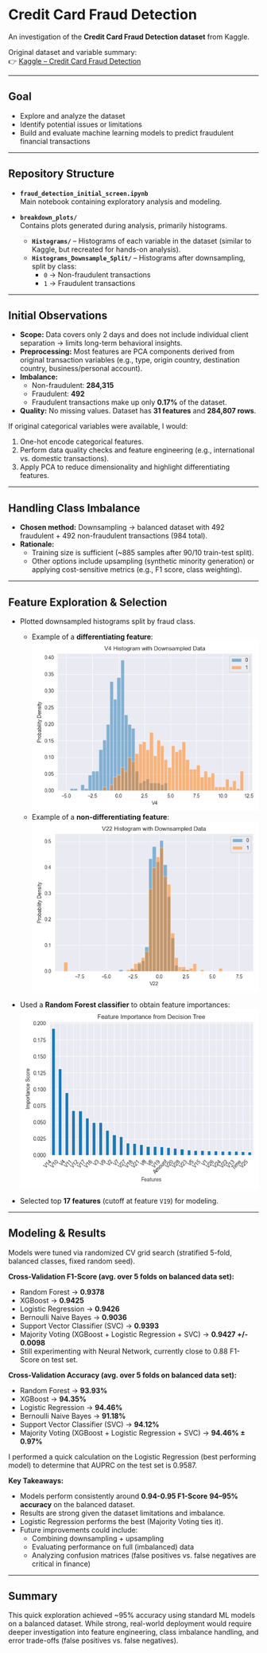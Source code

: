 # Credit Card Fraud Detection

An investigation of the **Credit Card Fraud Detection dataset** from Kaggle.  

Original dataset and variable summary:  
👉 [Kaggle – Credit Card Fraud Detection](https://www.kaggle.com/datasets/mlg-ulb/creditcardfraud)

---

## Goal
- Explore and analyze the dataset  
- Identify potential issues or limitations  
- Build and evaluate machine learning models to predict fraudulent financial transactions  

---

## Repository Structure

- **`fraud_detection_initial_screen.ipynb`**  
  Main notebook containing exploratory analysis and modeling.

- **`breakdown_plots/`**  
  Contains plots generated during analysis, primarily histograms.  
  - **`Histograms/`** – Histograms of each variable in the dataset (similar to Kaggle, but recreated for hands-on analysis).  
  - **`Histograms_Downsample_Split/`** – Histograms after downsampling, split by class:  
    - `0` → Non-fraudulent transactions  
    - `1` → Fraudulent transactions  

---

## Initial Observations

- **Scope:** Data covers only 2 days and does not include individual client separation → limits long-term behavioral insights.  
- **Preprocessing:** Most features are PCA components derived from original transaction variables (e.g., type, origin country, destination country, business/personal account).  
- **Imbalance:**  
  - Non-fraudulent: **284,315**  
  - Fraudulent: **492**  
  - Fraudulent transactions make up only **0.17%** of the dataset.  
- **Quality:** No missing values. Dataset has **31 features** and **284,807 rows**.  

If original categorical variables were available, I would:  
1. One-hot encode categorical features.  
2. Perform data quality checks and feature engineering (e.g., international vs. domestic transactions).  
3. Apply PCA to reduce dimensionality and highlight differentiating features.  

---

## Handling Class Imbalance

- **Chosen method:** Downsampling → balanced dataset with 492 fraudulent + 492 non-fraudulent transactions (984 total).  
- **Rationale:**  
  - Training size is sufficient (~885 samples after 90/10 train-test split).  
  - Other options include upsampling (synthetic minority generation) or applying cost-sensitive metrics (e.g., F1 score, class weighting).  

---

## Feature Exploration & Selection

- Plotted downsampled histograms split by fraud class.  
  - Example of a **differentiating feature**:  
    ![V4 Histogram Split](https://github.com/bgoodman90/Credit_Card_Fraud_Detection/blob/main/breakdown_plots/Histograms_Downsample_Split/V4_hist.png)  
  - Example of a **non-differentiating feature**:  
    ![V22 Histogram Split](https://github.com/bgoodman90/Credit_Card_Fraud_Detection/blob/main/breakdown_plots/Histograms_Downsample_Split/V22_hist.png)  

- Used a **Random Forest classifier** to obtain feature importances:  
  ![Feature Importance](https://github.com/bgoodman90/Credit_Card_Fraud_Detection/blob/main/feature_scores.png)  

- Selected top **17 features** (cutoff at feature `V19`) for modeling.  

---

## Modeling & Results

Models were tuned via randomized CV grid search (stratified 5-fold, balanced classes, fixed random seed).  

**Cross-Validation F1-Score (avg. over 5 folds on balanced data set):**
- Random Forest → **0.9378**  
- XGBoost → **0.9425**  
- Logistic Regression → **0.9426**  
- Bernoulli Naive Bayes → **0.9036**  
- Support Vector Classifier (SVC) → **0.9393**  
- Majority Voting (XGBoost + Logistic Regression + SVC) → **0.9427 +/- 0.0098**
- Still experimenting with Neural Network, currently close to 0.88 F1-Score on test set. 

**Cross-Validation Accuracy (avg. over 5 folds on balanced data set):**
- Random Forest → **93.93%**  
- XGBoost → **94.35%**  
- Logistic Regression → **94.46%**  
- Bernoulli Naive Bayes → **91.18%**  
- Support Vector Classifier (SVC) → **94.12%**  
- Majority Voting (XGBoost + Logistic Regression + SVC) → **94.46% ± 0.97%**

I performed a quick calculation on the Logistic Regression (best performing model) to determine that AUPRC on the test set is 0.9587.

**Key Takeaways:**
- Models perform consistently around **0.94-0.95 F1-Score** **94–95% accuracy** on the balanced dataset.  
- Results are strong given the dataset limitations and imbalance.
- Logistic Regression performs the best (Majority Voting ties it).
- Future improvements could include:  
  - Combining downsampling + upsampling  
  - Evaluating performance on full (imbalanced) data  
  - Analyzing confusion matrices (false positives vs. false negatives are critical in finance)  

---

## Summary

This quick exploration achieved ~95% accuracy using standard ML models on a balanced dataset. While strong, real-world deployment would require deeper investigation into feature engineering, class imbalance handling, and error trade-offs (false positives vs. false negatives).  
